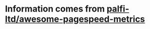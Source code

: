 # Information comes from [palfi-ltd/awesome-pagespeed-metrics](https://github.com/palfi-ltd/awesome-pagespeed-metrics)

